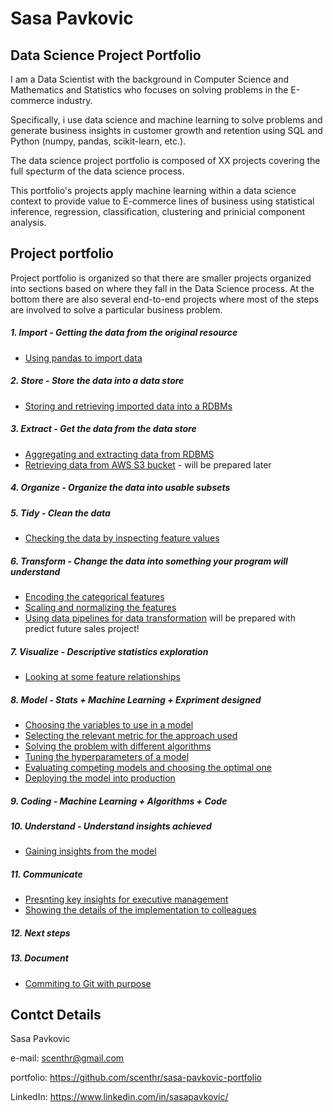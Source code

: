 # Sasa Pavkovic

## Data Science Project Portfolio

I am a Data Scientist with the background in Computer Science and Mathematics and Statistics who focuses on solving problems in the E-commerce industry.

Specifically, i use data science and machine learning to solve problems and generate business insights in customer growth and retention using SQL and Python (numpy, pandas, scikit-learn, etc.).

The data science project portfolio is composed of XX projects covering the full specturm of the data science process.

This portfolio's projects apply machine learning within a data science context to provide value to E-commerce lines of business using statistical inference, regression, classification, clustering and prinicial component analysis.

## Project portfolio

Project portfolio is organized so that there are smaller projects organized into sections based on where they fall in the Data Science process. At the bottom there are also several end-to-end projects where most of the steps are involved to solve a particular business problem.

##### 1. Import - Getting the data from the original resource

  - <a href="https://github.com/scenthr/sasa-pavkovic-portfolio/blob/master/panda-import-structured-data/pandas-import-structured-data.ipynb" target="_blank">Using pandas to import data</a>

##### 2. Store - Store the data into a data store
  - [Storing and retrieving imported data into a RDBMs](https://github.com/scenthr/sasa-pavkovic-portfolio/blob/master/storing-retrieving-data-sql-lite/storing-retrieving-data-sql-lite.ipynb)

##### 3. Extract - Get the data from the data store
  - [Aggregating and extracting data from RDBMS](https://github.com/scenthr/sasa-pavkovic-portfolio/blob/master/storing-retrieving-data-sql-lite/extracting-aggreg-from-rdbms.ipynb)
  - [Retrieving data from AWS S3 bucket]() - will be prepared later

##### 4. Organize - Organize the data into usable subsets

##### 5. Tidy - Clean the data
  - [Checking the data by inspecting feature values](https://github.com/scenthr/sasa-pavkovic-portfolio/blob/master/check-data-feature-values/check-data-feature-values.ipynb)

##### 6. Transform - Change the data into something your program will understand
  - [Encoding the categorical features](https://github.com/scenthr/sasa-pavkovic-portfolio/blob/master/encoding-categorical-features/encoding-categorical-features.ipynb)
  - [Scaling and normalizing the features](https://github.com/scenthr/sasa-pavkovic-portfolio/blob/master/scaling-normalizing-features/scaling-normalizing-features.ipynb)
  - [Using data pipelines for data transformation]() will be prepared with predict future sales project!

##### 7. Visualize - Descriptive statistics exploration
  - [Looking at some feature relationships](https://github.com/scenthr/sasa-pavkovic-portfolio/blob/master/explore-feature-realionships/explore-feature-realionships.ipynb)

##### 8. Model - Stats + Machine Learning + Expriment designed
  - [Choosing the variables to use in a model]()
  - [Selecting the relevant metric for the approach used]()
  - [Solving the problem with different algorithms]()
  - [Tuning the hyperparameters of a model]()
  - [Evaluating competing models and choosing the optimal one]()
  - [Deploying the model into production]()

##### 9. Coding - Machine Learning + Algorithms + Code

##### 10. Understand - Understand insights achieved
  - [Gaining insights from the model]()
##### 11. Communicate
  - [Presnting key insights for executive management]()
  - [Showing the details of the implementation to colleagues]()
##### 12. Next steps

##### 13. Document
  - [Commiting to Git with purpose]()


## Contct Details

Sasa Pavkovic

e-mail: scenthr@gmail.com

portfolio: https://github.com/scenthr/sasa-pavkovic-portfolio

LinkedIn: https://www.linkedin.com/in/sasapavkovic/

